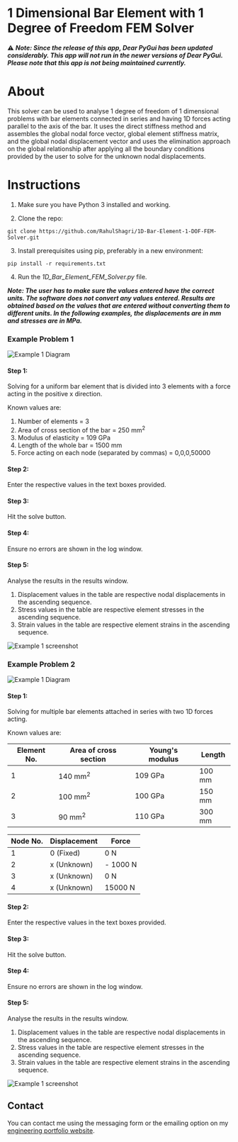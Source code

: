 # 1 Dimensional Bar Element with 1 Degree of Freedom FEM Solver

⚠️ __*Note: Since the release of this app, Dear PyGui has been updated considerably. This app will not run in the newer versions of Dear PyGui. Please note that this app is not being maintained currently.*__

<H1>About</H1>

This solver can be used to analyse 1 degree of freedom of 1 dimensional problems with bar elements connected in series and having 1D forces acting parallel to the axis of the bar. It uses the direct stiffness method and assembles the global nodal force vector, global element stiffness matrix, and the global nodal displacement vector and uses the elimination approach on the global relationship after applying all the boundary conditions provided by the user to solve for the unknown nodal displacements.


<H1>Instructions</H1>
 
1. Make sure you have Python 3 installed and working.
   
2. Clone the repo:

```git clone https://github.com/RahulShagri/1D-Bar-Element-1-DOF-FEM-Solver.git```

3. Install prerequisites using pip, preferably in a new environment:

```pip install -r requirements.txt```

4. Run the <i>1D_Bar_Element_FEM_Solver.py</i> file.

<i><b>Note: The user has to make sure the values entered have the correct units. The software does not convert any values entered. Results are obtained based on the values that are entered without converting them to different units. In the following examples, the displacements are in mm and stresses are in MPa.</b></i>


<H3>Example Problem 1</H3>

![Example 1 Diagram](images/Example_1_diag.png)

<H4>Step 1:</H4>

Solving for a uniform bar element that is divided into 3 elements with a force acting in the positive x direction.

Known values are:
1. Number of elements = 3
2. Area of cross section of the bar = 250 mm<sup>2</sup>
3. Modulus of elasticity = 109 GPa
4. Length of the whole bar = 1500 mm
5. Force acting on each node (separated by commas) = 0,0,0,50000


<H4>Step 2:</H4>

Enter the respective values in the text boxes provided. 

<H4>Step 3:</H4>

Hit the solve button.

<H4>Step 4:</H4>

Ensure no errors are shown in the log window.

<H4>Step 5:</H4>

Analyse the results in the results window.

1. Displacement values in the table are respective nodal displacements in the ascending sequence.
2. Stress values in the table are respective element stresses in the ascending sequence.
3. Strain values in the table are respective element strains in the ascending sequence.


![Example 1 screenshot](images/Example_1.png)


<H3>Example Problem 2</H3>

![Example 1 Diagram](images/Example_2_diag.png)

<H4>Step 1:</H4>

Solving for multiple bar elements attached in series with two 1D forces acting.

Known values are:

| Element No. | Area of cross section | Young's modulus | Length |
| --- | ----------- | ----------- | ----------- |
| 1 | 140 mm<sup>2</sup> | 109 GPa | 100 mm |
| 2 | 100 mm<sup>2</sup> | 100 GPa | 150 mm |
| 3 | 90 mm<sup>2</sup> | 110 GPa | 300 mm |

| Node No. | Displacement | Force |
| --- | ----------- | ----------- 
| 1 | 0 (Fixed) | 0 N
| 2 | x (Unknown) | - 1000 N
| 3 | x (Unknown) | 0 N
| 4 | x (Unknown) | 15000 N

<H4>Step 2:</H4>

Enter the respective values in the text boxes provided. 

<H4>Step 3:</H4>

Hit the solve button.

<H4>Step 4:</H4>

Ensure no errors are shown in the log window.

<H4>Step 5:</H4>

Analyse the results in the results window.

1. Displacement values in the table are respective nodal displacements in the ascending sequence.
2. Stress values in the table are respective element stresses in the ascending sequence.
3. Strain values in the table are respective element strains in the ascending sequence.


![Example 1 screenshot](images/Example_2.png)


<H2>Contact</H2>

You can contact me using the messaging form or the emailing option on my [engineering portfolio website](https://rahulshagri.github.io/).
